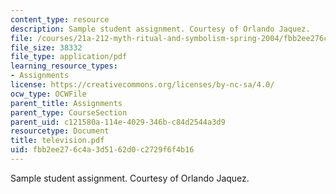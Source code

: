 ```yaml
---
content_type: resource
description: Sample student assignment. Courtesy of Orlando Jaquez.
file: /courses/21a-212-myth-ritual-and-symbolism-spring-2004/fbb2ee276c4a3d5162d0c2729f6f4b16_television.pdf
file_size: 38332
file_type: application/pdf
learning_resource_types:
- Assignments
license: https://creativecommons.org/licenses/by-nc-sa/4.0/
ocw_type: OCWFile
parent_title: Assignments
parent_type: CourseSection
parent_uid: c121580a-114e-4029-346b-c84d2544a3d9
resourcetype: Document
title: television.pdf
uid: fbb2ee27-6c4a-3d51-62d0-c2729f6f4b16
---
```

Sample student assignment. Courtesy of Orlando Jaquez.